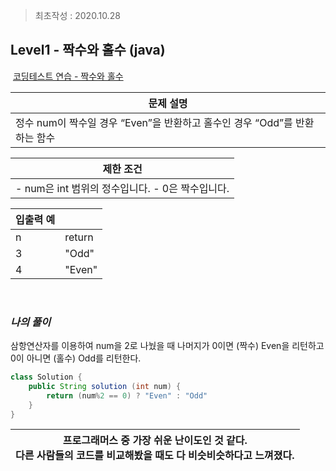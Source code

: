 > 최초작성 : 2020.10.28

## **Level1 - 짝수와 홀수 (java)**

 [코딩테스트 연습 - 짝수와 홀수](https://programmers.co.kr/learn/courses/30/lessons/12937)

| **문제 설명** |
| --- |
| 정수 num이 짝수일 경우 “Even”을 반환하고 홀수인 경우 “Odd”를 반환하는 함수 |

| **제한 조건** |
| --- |
|   -   num은 int 범위의 정수입니다. -   0은 짝수입니다.   |

| **​입출력 예**    |  |
| --- | --- |
| n | return |
| 3 | "Odd" |
| 4 | "Even" |

​

### _**나의 풀이**_

삼항연산자를 이용하여 num을 2로 나눴을 때 나머지가 0이면 (짝수) Even을 리턴하고 0이 아니면 (홀수) Odd를 리턴한다.

```java
class Solution {
	public String solution (int num) {
		return (num%2 == 0) ? "Even" : "Odd"
	}
}
```

| 프로그래머스 중 가장 쉬운 난이도인 것 같다.<br>다른 사람들의 코드를 비교해봤을 때도 다 비슷비슷하다고 느껴졌다. |
| --- |